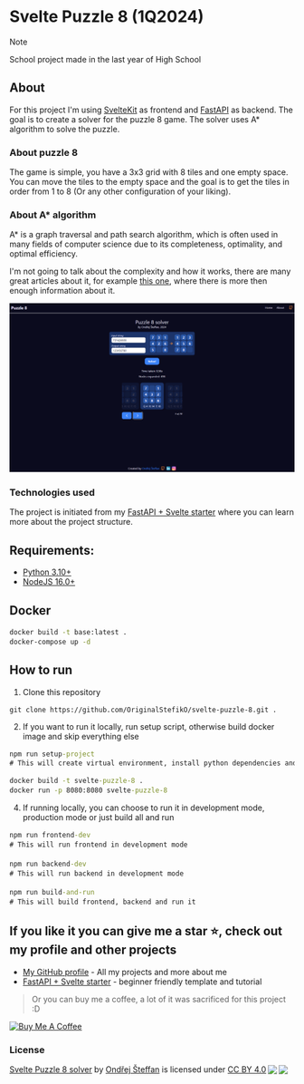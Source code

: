# Svelte Puzzle 8 (1Q2024)

> [!NOTE]  
> School project made in the last year of High School

## About

For this project I'm using [SvelteKit](https://kit.svelte.dev/) as frontend and [FastAPI](https://fastapi.tiangolo.com/) as backend. The goal is to create a solver for the puzzle 8 game. The solver uses A* algorithm to solve the puzzle.

### About puzzle 8
The game is simple, you have a 3x3 grid with 8 tiles and one empty space. You can move the tiles to the empty space and the goal is to get the tiles in order from 1 to 8 (Or any other configuration of your liking).

### About A* algorithm
A* is a graph traversal and path search algorithm, which is often used in many fields of computer science due to its completeness, optimality, and optimal efficiency.

I'm not going to talk about the complexity and how it works, there are many great articles about it, for example [this one](https://www.simplilearn.com/tutorials/artificial-intelligence-tutorial/a-star-algorithm#:~:text=EXPLORE%20PROGRAM-,Algorithm,will%20now%20discuss%20how%20to%20calculate%20the%20Heuristics%20for%20the%20nodes.,-Master%20Tools%20You), where there is more then enough information about it.

![alt text](image.png)

### Technologies used
The project is initiated from my [FastAPI + Svelte starter](https://github.com/OriginalStefikO/fastapi-svelte-starter) where you can learn more about the project structure.

## Requirements: 
- [Python 3.10+](https://www.python.org/downloads/)
- [NodeJS 16.0+](https://nodejs.org/en)

## Docker

```bash
docker build -t base:latest .
docker-compose up -d 
```

## How to run

1. Clone this repository

```git
git clone https://github.com/OriginalStefikO/svelte-puzzle-8.git .
```

2. If you want to run it locally, run setup script, otherwise build docker image and skip everything else

```cmd
npm run setup-project
# This will create virtual environment, install python dependencies and install all npm dependencies
```

```cmd
docker build -t svelte-puzzle-8 .
docker run -p 8080:8080 svelte-puzzle-8
```

4. If running locally, you can choose to run it in development mode, production mode or just build all and run

```cmd
npm run frontend-dev
# This will run frontend in development mode

npm run backend-dev
# This will run backend in development mode

npm run build-and-run
# This will build frontend, backend and run it
```

## If you like it you can give me a star ⭐, check out my profile and other projects
- [My GitHub profile](https://github.com/OriginalStefikO) - All my projects and more about me
- [FastAPI + Svelte starter](https://github.com/OriginalStefikO/fastapi-svelte-starter) - beginner friendly template and tutorial

> Or you can buy me a coffee, a lot of it was sacrificed for this project :D

<a href="https://www.buymeacoffee.com/stefiko" target="_blank"><img src="https://cdn.buymeacoffee.com/buttons/default-yellow.png" alt="Buy Me A Coffee" height="41" width="174"></a>

### License

<p xmlns:cc="http://creativecommons.org/ns#" xmlns:dct="http://purl.org/dc/terms/"><a property="dct:title" rel="cc:attributionURL" href="https://github.com/OriginalStefikO/svelte-puzzle-8">Svelte Puzzle 8 solver</a> by <a rel="cc:attributionURL dct:creator" property="cc:attributionName" href="https://github.com/OriginalStefikO">Ondřej Šteffan</a> is licensed under <a href="http://creativecommons.org/licenses/by/4.0/?ref=chooser-v1" target="_blank" rel="license noopener noreferrer" style="display:inline-block;">CC BY 4.0<img style="height:22px!important;margin-left:3px;vertical-align:text-bottom;" src="https://mirrors.creativecommons.org/presskit/icons/cc.svg?ref=chooser-v1"><img style="height:22px!important;margin-left:3px;vertical-align:text-bottom;" src="https://mirrors.creativecommons.org/presskit/icons/by.svg?ref=chooser-v1"></a></p>
